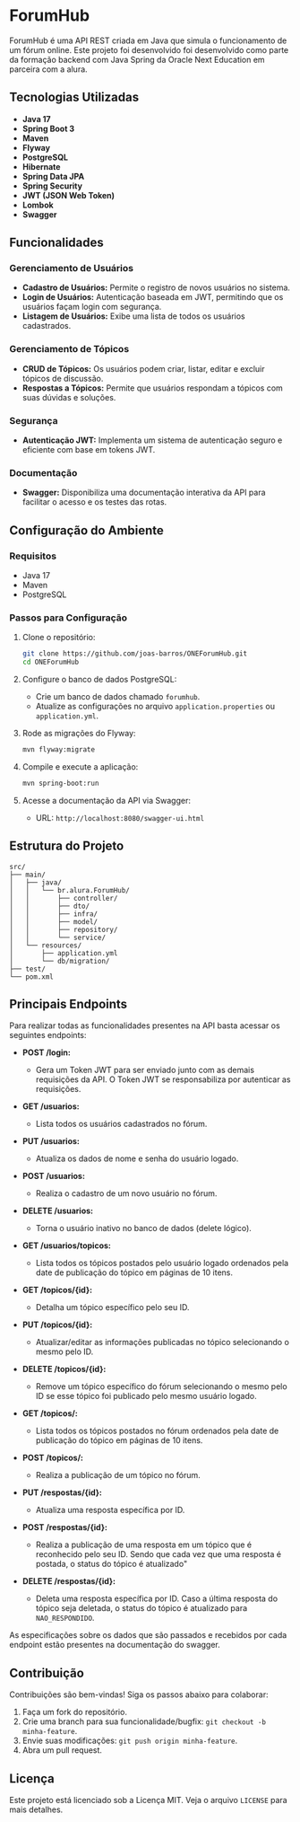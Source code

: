 # ForumHub

ForumHub é uma API REST criada em Java que simula o funcionamento de um fórum online. Este projeto foi desenvolvido foi desenvolvido como parte da formação backend com Java Spring da Oracle Next Education em parceira com a alura.

## Tecnologias Utilizadas

- **Java 17**
- **Spring Boot 3**
- **Maven**
- **Flyway**
- **PostgreSQL**
- **Hibernate**
- **Spring Data JPA**
- **Spring Security**
- **JWT (JSON Web Token)**
- **Lombok**
- **Swagger**

## Funcionalidades

### Gerenciamento de Usuários
- **Cadastro de Usuários:** Permite o registro de novos usuários no sistema.
- **Login de Usuários:** Autenticação baseada em JWT, permitindo que os usuários façam login com segurança.
- **Listagem de Usuários:** Exibe uma lista de todos os usuários cadastrados.

### Gerenciamento de Tópicos
- **CRUD de Tópicos:** Os usuários podem criar, listar, editar e excluir tópicos de discussão.
- **Respostas a Tópicos:** Permite que usuários respondam a tópicos com suas dúvidas e soluções.

### Segurança
- **Autenticação JWT:** Implementa um sistema de autenticação seguro e eficiente com base em tokens JWT.

### Documentação
- **Swagger:** Disponibiliza uma documentação interativa da API para facilitar o acesso e os testes das rotas.

## Configuração do Ambiente

### Requisitos
- Java 17
- Maven
- PostgreSQL

### Passos para Configuração
1. Clone o repositório:
   ```bash
   git clone https://github.com/joas-barros/ONEForumHub.git
   cd ONEForumHub
   ```
2. Configure o banco de dados PostgreSQL:
   - Crie um banco de dados chamado `forumhub`.
   - Atualize as configurações no arquivo `application.properties` ou `application.yml`.

3. Rode as migrações do Flyway:
   ```bash
   mvn flyway:migrate
   ```

4. Compile e execute a aplicação:
   ```bash
   mvn spring-boot:run
   ```

5. Acesse a documentação da API via Swagger:
   - URL: `http://localhost:8080/swagger-ui.html`

## Estrutura do Projeto

```plaintext
src/
├── main/
│   ├── java/
│   │   └── br.alura.ForumHub/
│   │       ├── controller/
│   │       ├── dto/
│   │       ├── infra/
│   │       ├── model/
│   │       ├── repository/
│   │       └── service/
│   └── resources/
│       ├── application.yml
│       └── db/migration/
├── test/
└── pom.xml
```
## Principais Endpoints

Para realizar todas as funcionalidades presentes na API basta acessar os seguintes endpoints:

- **POST /login:**
    - Gera um Token JWT para ser enviado junto com as demais requisições da API. O Token JWT se responsabiliza por autenticar as requisições.

- **GET /usuarios:**
    - Lista todos os usuários cadastrados no fórum.

- **PUT /usuarios:**
    - Atualiza os dados de nome e senha do usuário logado.

- **POST /usuarios:**
    - Realiza o cadastro de um novo usuário no fórum.

- **DELETE /usuarios:**
    - Torna o usuário inativo no banco de dados (delete lógico).

- **GET /usuarios/topicos:**
    - Lista todos os tópicos postados pelo usuário logado ordenados pela date de publicação do tópico em páginas de 10 itens.

- **GET /topicos/{id}:**
    - Detalha um tópico específico pelo seu ID.

- **PUT /topicos/{id}:**
    - Atualizar/editar as informações publicadas no tópico selecionando o mesmo pelo ID.

- **DELETE /topicos/{id}:**
    - Remove um tópico específico do fórum selecionando o mesmo pelo ID se esse tópico foi publicado pelo mesmo usuário logado.

- **GET /topicos/:**
    - Lista todos os tópicos postados no fórum ordenados pela date de publicação do tópico em páginas de 10 itens.

- **POST /topicos/:**
    - Realiza a publicação de um tópico no fórum.

- **PUT /respostas/{id}:**
    - Atualiza uma resposta específica por ID.

- **POST /respostas/{id}:**
    - Realiza a publicação de uma resposta em um tópico que é reconhecido pelo seu ID. Sendo que cada vez que uma resposta é postada, o status do tópico é atualizado"

- **DELETE /respostas/{id}:**
    - Deleta uma resposta específica por ID. Caso a última resposta do tópico seja deletada, o status do tópico é atualizado para `NAO_RESPONDIDO`.

As especificações sobre os dados que são passados e recebidos por cada endpoint estão presentes na documentação do swagger.

## Contribuição
Contribuições são bem-vindas! Siga os passos abaixo para colaborar:
1. Faça um fork do repositório.
2. Crie uma branch para sua funcionalidade/bugfix: `git checkout -b minha-feature`.
3. Envie suas modificações: `git push origin minha-feature`.
4. Abra um pull request.

## Licença
Este projeto está licenciado sob a Licença MIT. Veja o arquivo `LICENSE` para mais detalhes.
